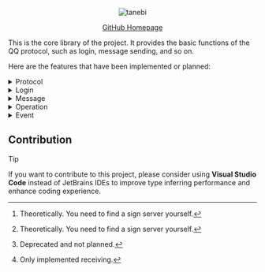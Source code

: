 <div align="center">

![tanebi](https://socialify.git.ci/LagrangeDev/tanebi/image?description=1&font=Bitter&forks=1&issues=1&language=1&logo=https%3A%2F%2Fstatic.live.moe%2Flagrange.jpg&name=1&pattern=Brick+Wall&pulls=1&stargazers=1&theme=Light)

[GitHub Homepage](https://github.com/LagrangeDev/tanebi)

</div>

This is the core library of the project. It provides the basic functions of the QQ protocol, such as login, message sending, and so on.

Here are the features that have been implemented or planned:

<details>
<summary> Protocol </summary>

- [x] Windows[^1]
- [x] macOS[^1]
- [x] Linux

[^1]: Theoretically. You need to find a sign server yourself.
</details>

<details>
<summary> Login </summary>

- [x] QRCode
- [x] NTEasyLogin
- [ ] Password[^2]

[^2]: Deprecated and not planned.
</details>

<details>
<summary> Message </summary>

- [x] Text
- [ ] Face
- [x] Mention (At)
- [x] Image
- [x] Reply
- [ ] Record
- [ ] Video
- [ ] Market Face
- [ ] Long Message
- [ ] Multi Forwarded Message
- [ ] XML
- [x] Light App[^3]
- [ ] Markdown

[^3]: Only implemented receiving.
</details>

<details>
<summary> Operation </summary>

- [x] Fetch friends
- [x] Fetch groups
- [x] Fetch group members
- [x] Send poke
- [x] Send face reaction
- [x] Recall message
- [x] Leave group
- [x] Set member card
- [ ] Ban (mute) member
- [ ] Kick member
- [ ] Set member to admin
- [x] Set special title
- [ ] Handle friend request
- [ ] Handle group request
- [ ] Handle group invitation
- [ ] Get client key
- [ ] Get cookies
</details>

<details>
<summary> Event </summary>

- [ ] Bot offline
- [x] Friend poke
- [x] Friend message recall
- [x] Friend request
- [x] Group poke
- [x] Group message recall
- [x] Group mute
- [x] Group join request
- [x] Group invited join request
- [x] Group member increase
- [x] Group member decrease
- [x] Group invitation
- [x] Group admin change
- [x] Group essence message
- [x] Group face reaction
- [ ] Group to do
</details>

## Contribution

> [!TIP]
> If you want to contribute to this project, please consider using **Visual Studio Code** instead of JetBrains IDEs to improve type inferring performance and enhance coding experience.